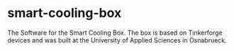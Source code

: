 # smart-cooling-box
The Software for the Smart Cooling Box. The box is based on Tinkerforge devices and was built at the University of Applied Sciences in Osnabrueck.
